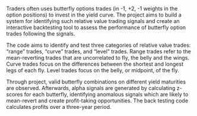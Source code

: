 Traders often uses butterfly options trades (in -1, +2, -1 weights in the option positions) to invest in the yield curve. The project aims to build a system for identifying such relative value trading signals and create an interactive backtesting tool to assess the performance of butterfly option trades following the signals.

The code aims to identify and test three categories of relative value trades: “range” trades, “curve” trades, and “level” trades. Range trades refer to the mean-reverting trades that are uncorrelated to fly, the belly and the wings. Curve trades focus on the differences between the shortest and longest legs of each fly. Level trades focus on the belly, or midpoint, of the fly. 

Through project, valid butterfly combinations on different yield maturities are observed. Afterwards, alpha signals are generated by calculating z-scores for each butterfly, identifying anomalous signals which are likely to mean-revert and create profit-taking opportunities. The back testing code calculates profits over a three-year period.


